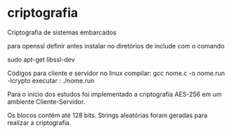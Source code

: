 # criptografia
Criptografia de sistemas embarcados



para openssl definir antes instalar no diretórios de include com o comando 

sudo apt-get libssl-dev 






Códigos para cliente e servidor no linux compilar: gcc nome.c -o nome.run -lcrypto 
executar : ./nome.run




Para o início dos estudos foi implementado a criptografia AES-256 em um ambiente Cliente-Servidor. 

Os blocos contém até 128 bits. Strings aleatórias foram geradas para realizar a criptografia. 


